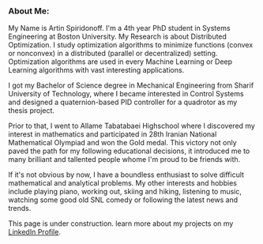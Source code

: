 
### About Me:
My Name is Artin Spiridonoff. I'm a 4th year PhD student in Systems Engineering at Boston University.
My Research is about Distributed Optimization. I study optimization algorithms to minimize functions (convex or nonconvex) in a distributed (parallel or decentralized) setting. Optimization algorithms are used in every Machine Learning or Deep Learning algorithms with vast interesting applications.

I got my Bachelor of Science degree in Mechanical Engineering from Sharif University of Technology, where I became interested in Control Systems and designed a quaternion-based PID controller for a quadrotor as my thesis project.

Prior to that, I went to Allame Tabatabaei Highschool where I discovered my interest in mathematics and participated in 28th Iranian National Mathematical Olympiad and won the Gold medal. This victory not only paved the path for my following educational decisions, it introduced me to many brilliant and tallented people whome I'm proud to be friends with.

If it's not obvious by now, I have a boundless enthusiast to solve difficult mathematical and analytical problems. My other interests and hobbies include playing piano, working out, skiing and hiking, listening to music, watching some good old SNL comedy or following the latest news and trends.

This page is under construction.
learn more about my projects on my [LinkedIn Profile](https://www.linkedin.com/in/artins).

